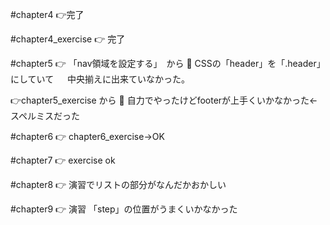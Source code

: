 #chapter4
👉完了

#chapter4_exercise
👉 完了

#chapter5
👉 「nav領域を設定する」　から
 🍚 CSSの「header」を「.header」にしていて
 　  中央揃えに出来ていなかった。

👉chapter5_exercise から
 🍚 自力でやったけどfooterが上手くいかなかった←スペルミスだった
 
#chapter6
👉 chapter6_exercise→OK 

#chapter7
👉 exercise ok

#chapter8
👉 演習でリストの部分がなんだかおかしい

#chapter9
👉 演習 「step」の位置がうまくいかなかった